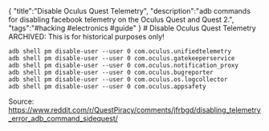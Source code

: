 <steelsky>
{
  "title":"Disable Oculus Quest Telemetry",
  "description":"adb commands for disabling facebook telemetry on the Oculus Quest and Quest 2.",
  "tags":"#hacking #electronics #guide"
}
</steelsky>
# Disable Oculus Quest Telemetry

<div class="archive-msg">ARCHIVED: This is for historical purposes only!</div>

```
adb shell pm disable-user --user 0 com.oculus.unifiedtelemetry
adb shell pm disable-user --user 0 com.oculus.gatekeeperservice
adb shell pm disable-user --user 0 com.oculus.notification_proxy
adb shell pm disable-user --user 0 com.oculus.bugreporter
adb shell pm disable-user --user 0 com.oculus.os.logcollector
adb shell pm disable-user --user 0 com.oculus.appsafety
```

Source:  https://www.reddit.com/r/QuestPiracy/comments/jfrbgd/disabling_telemetry_error_adb_command_sidequest/